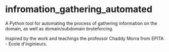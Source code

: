 # infromation_gathering_automated
A Python tool for automating the process of gathering information on the domain, as well as domain/subdomain bruteforcing.

Inspired by the work and teachings the professor Chaddy Morra from EPITA - Ecole d'inginieurs.
